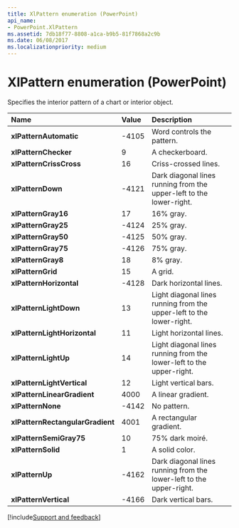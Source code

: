 ```yaml
---
title: XlPattern enumeration (PowerPoint)
api_name:
- PowerPoint.XlPattern
ms.assetid: 7db18f77-8808-a1ca-b9b5-81f7868a2c9b
ms.date: 06/08/2017
ms.localizationpriority: medium
---
```



# XlPattern enumeration (PowerPoint)

Specifies the interior pattern of a chart or interior object.



|Name|Value|Description|
|:-----|:-----|:-----|
|**xlPatternAutomatic**|-4105|Word controls the pattern.|
|**xlPatternChecker**|9|A checkerboard.|
|**xlPatternCrissCross**|16|Criss-crossed lines.|
|**xlPatternDown**|-4121|Dark diagonal lines running from the upper-left to the lower-right.|
|**xlPatternGray16**|17|16% gray.|
|**xlPatternGray25**|-4124|25% gray.|
|**xlPatternGray50**|-4125|50% gray.|
|**xlPatternGray75**|-4126|75% gray.|
|**xlPatternGray8**|18|8% gray.|
|**xlPatternGrid**|15|A grid.|
|**xlPatternHorizontal**|-4128|Dark horizontal lines.|
|**xlPatternLightDown**|13|Light diagonal lines running from the upper-left to the lower-right.|
|**xlPatternLightHorizontal**|11|Light horizontal lines.|
|**xlPatternLightUp**|14|Light diagonal lines running from the lower-left to the upper-right.|
|**xlPatternLightVertical**|12|Light vertical bars.|
|**xlPatternLinearGradient**|4000|A linear gradient.|
|**xlPatternNone**|-4142|No pattern.|
|**xlPatternRectangularGradient**|4001|A rectangular gradient.|
|**xlPatternSemiGray75**|10|75% dark moiré.|
|**xlPatternSolid**|1|A solid color.|
|**xlPatternUp**|-4162|Dark diagonal lines running from the lower-left to the upper-right.|
|**xlPatternVertical**|-4166|Dark vertical bars.|

[!include[Support and feedback](~/includes/feedback-boilerplate.md)]